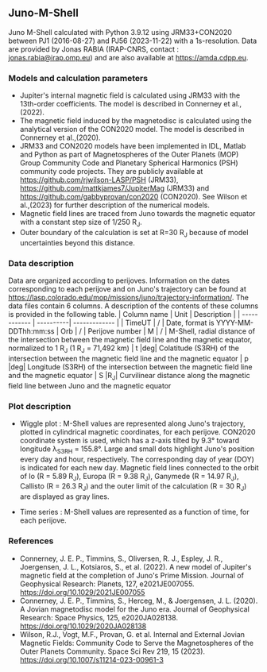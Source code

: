 ## Juno-M-Shell
Juno M-Shell calculated with Python 3.9.12 using JRM33+CON2020 between PJ1 (2016-08-27) and PJ56 (2023-11-22) with a 1s-resolution. Data are provided by Jonas RABIA (IRAP-CNRS, contact : jonas.rabia@irap.omp.eu) and are also available at https://amda.cdpp.eu. 

### Models and calculation parameters
- Jupiter's internal magnetic field is calculated using JRM33 with the 13th-order coefficients. The model is described in Connerney et al.,(2022).
- The magnetic field induced by the magnetodisc is calculated using the analytical version of the CON2020 model. The model is described in Connerney et al.,(2020).
- JRM33 and CON2020 models have been implemented in IDL, Matlab and Python as part of Magnetospheres of the Outer Planets (MOP) Group Community Code and Planetary Spherical Harmonics (PSH) community code projects. They are publicly available at https://github.com/rjwilson-LASP/PSH (JRM33), https://github.com/mattkjames7/JupiterMag (JRM33) and https://github.com/gabbyprovan/con2020 (CON2020). See Wilson et al.,(2023) for further description of the numerical models.
- Magnetic field lines are traced from Juno towards the magnetic equator with a constant step size of 1/250 R<sub>J</sub>.
- Outer boundary of the calculation is set at R=30 R<sub>J</sub> because of model uncertainties beyond this distance.
  
### Data description 

Data are organized according to perijoves. Information on the dates corresponding to each perijove and on Juno's trajectory can be found at https://lasp.colorado.edu/mop/missions/juno/trajectory-information/. The data files contain 6 columns. A description of the contents of these columns is provided in the following table. 
| Column name  | Unit | Description |
| ------------ | ----------| ------------- |
| TimeUT       | / | Date, format is YYYY-MM-DDThh:mm:ss
| Orb          | / | Perijove number
| M            | / | M-Shell, radial distance of the intersection between the magnetic field line and the magnetic equator, normalized to 1 R<sub>J</sub> (1 R<sub>J</sub> = 71,492 km) 
| t            |deg| Colatitude (S3RH) of the intersection between the magnetic field line and the magnetic equator
| p            |deg| Longitude (S3RH) of the intersection between the magnetic field line and the magnetic equator
| S            |R<sub>J</sub>| Curvilinear distance along the magnetic field line between Juno and the magnetic equator


### Plot description 
- Wiggle plot : M-Shell values are represented along Juno's trajectory, plotted in cylindrical magnetic coordinates, for each perijove. CON2020 coordinate system is used, which has a z-axis tilted by 9.3° toward longitude λ<sub>S3RH</sub> = 155.8°. Large and small dots highlight Juno's position every day and hour, respectively. The corresponding day of year (DOY) is indicated for each new day. 
Magnetic field lines connected to the orbit of Io (R = 5.89 R<sub>J</sub>), Europa (R = 9.38 R<sub>J</sub>), Ganymede (R = 14.97 R<sub>J</sub>), Callisto (R = 26.3 R<sub>J</sub>) and the outer limit of the calculation (R = 30 R<sub>J</sub>) are displayed as gray lines.

- Time series : M-Shell values are represented as a function of time, for each perijove. 

### References 
- Connerney, J. E. P., Timmins, S., Oliversen, R. J., Espley, J. R., Joergensen, J. L., Kotsiaros, S., et al. (2022). A new model of Jupiter's magnetic field at the completion of Juno's Prime Mission. Journal of Geophysical Research: Planets, 127, e2021JE007055. https://doi.org/10.1029/2021JE007055
- Connerney, J. E. P., Timmins, S., Herceg, M., & Joergensen, J. L. (2020). A Jovian magnetodisc model for the Juno era. Journal of Geophysical Research: Space Physics, 125, e2020JA028138. https://doi.org/10.1029/2020JA028138
- Wilson, R.J., Vogt, M.F., Provan, G. et al. Internal and External Jovian Magnetic Fields: Community Code to Serve the Magnetospheres of the Outer Planets Community. Space Sci Rev 219, 15 (2023). https://doi.org/10.1007/s11214-023-00961-3

 
